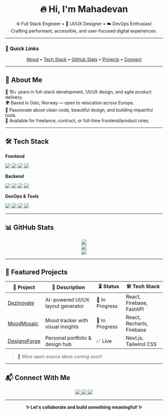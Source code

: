<h1 align="center">🔥 Hi, I'm Mahadevan</h1>

<p align="center">
🌐 Full Stack Engineer • 🎨 UI/UX Designer • ☁️ DevOps Enthusiast  
<br/>
Crafting performant, accessible, and user-focused digital experiences.
</p>

---

### 📌 Quick Links

<p align="center">
  <a href="#-about-me">About</a> • 
  <a href="#-tech-stack">Tech Stack</a> • 
  <a href="#-github-stats">GitHub Stats</a> • 
  <a href="#-featured-projects">Projects</a> • 
  <a href="#-connect-with-me">Connect</a>
</p>

---

## 📖 About Me

💼 18+ years in full-stack development, UI/UX design, and agile product delivery.  
🌍 Based in Oslo, Norway — open to relocation across Europe.  
🚀 Passionate about clean code, beautiful design, and building impactful tools.  
🎯 Available for freelance, contract, or full-time frontend/product roles.

---

## 🛠 Tech Stack

**Frontend**
<p>
  <img src="https://img.shields.io/badge/React-20232a?style=for-the-badge&logo=react" />
  <img src="https://img.shields.io/badge/Next.js-000000?style=for-the-badge&logo=next.js" />
  <img src="https://img.shields.io/badge/Tailwind-06B6D4?style=for-the-badge&logo=tailwindcss" />
  <img src="https://img.shields.io/badge/Figma-F24E1E?style=for-the-badge&logo=figma" />
</p>

**Backend**
<p>
  <img src="https://img.shields.io/badge/Node.js-3C873A?style=for-the-badge&logo=nodedotjs" />
  <img src="https://img.shields.io/badge/Express.js-000000?style=for-the-badge&logo=express" />
  <img src="https://img.shields.io/badge/Firebase-FFCA28?style=for-the-badge&logo=firebase" />
  <img src="https://img.shields.io/badge/PostgreSQL-336791?style=for-the-badge&logo=postgresql" />
</p>

**DevOps & Tools**
<p>
  <img src="https://img.shields.io/badge/GitHub-181717?style=for-the-badge&logo=github" />
  <img src="https://img.shields.io/badge/Azure DevOps-0078D7?style=for-the-badge&logo=azuredevops" />
  <img src="https://img.shields.io/badge/Docker-2496ED?style=for-the-badge&logo=docker" />
  <img src="https://img.shields.io/badge/VS Code-007ACC?style=for-the-badge&logo=visualstudiocode" />
</p>

---

## 📊 GitHub Stats

<p align="center">
  <img src="https://github-readme-stats.vercel.app/api?username=karthic2914&show_icons=true&theme=tokyonight" />
  <br/>
  <img src="https://streak-stats.demolab.com/?user=karthic2914&theme=tokyonight" />
  <br/>
  <img src="https://github-readme-stats.vercel.app/api/top-langs/?username=karthic2914&layout=compact&theme=tokyonight" />
</p>

---

## 🚀 Featured Projects

| 💼 Project | 📝 Description | ⏳ Status | 🛠 Tech Stack |
|-----------|----------------|-----------|----------------|
| [Dezinovate](https://github.com/karthic2914/dezinovate) | AI-powered UI/UX layout generator | 🚧 In Progress | React, Firebase, FastAPI |
| [MoodMosaic](https://github.com/karthic2914/moodmosaic) | Mood tracker with visual insights | 🚧 In Progress | React, Recharts, Firebase |
| [DesignsForge](https://www.designsforge.com) | Personal portfolio & design hub | ✅ Live | Next.js, Tailwind CSS |

> 🧠 *More open-source ideas coming soon!*

---

## 📬 Connect With Me

<p align="center">
  <a href="https://www.linkedin.com/in/skmahadevan">
    <img src="https://img.shields.io/badge/LinkedIn-0077B5?style=for-the-badge&logo=linkedin&logoColor=white" />
  </a>
  <a href="mailto:karthic2914@gmail.com">
    <img src="https://img.shields.io/badge/Gmail-D14836?style=for-the-badge&logo=gmail&logoColor=white" />
  </a>
  <a href="https://www.designsforge.com">
    <img src="https://img.shields.io/badge/Portfolio-000?style=for-the-badge&logo=vercel" />
  </a>
</p>

---

<p align="center">
  <b>✨ Let's collaborate and build something meaningful! ✨</b>
</p>
